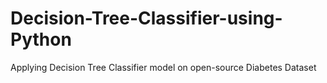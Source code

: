 # Decision-Tree-Classifier-using-Python
Applying Decision Tree Classifier model on open-source Diabetes Dataset
